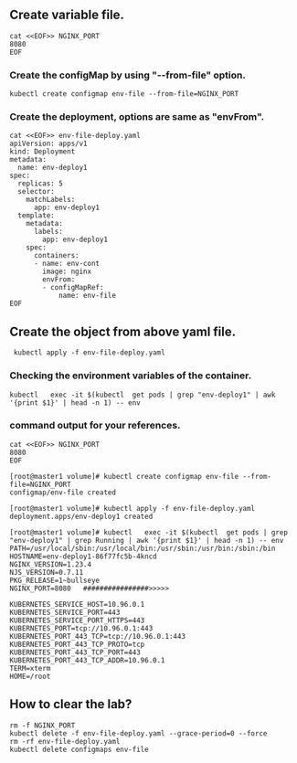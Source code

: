 ## Create variable file.
```
cat <<EOF>> NGINX_PORT
8080
EOF
```
### Create the configMap by using "--from-file" option.
```
kubectl create configmap env-file --from-file=NGINX_PORT 
```

### Create the deployment, options are same as "envFrom".
```
cat <<EOF>> env-file-deploy.yaml
apiVersion: apps/v1
kind: Deployment
metadata:
  name: env-deploy1
spec:
  replicas: 5
  selector:
    matchLabels:
      app: env-deploy1
  template:
    metadata:
      labels:
        app: env-deploy1
    spec:
      containers:
      - name: env-cont
        image: nginx
        envFrom:
        - configMapRef:
            name: env-file
EOF
```

## Create the object from above yaml file.
```
 kubectl apply -f env-file-deploy.yaml
 ```

### Checking the environment variables of the container.
```
kubectl   exec -it $(kubectl  get pods | grep "env-deploy1" | awk '{print $1}' | head -n 1) -- env
```


### command output for your references.
```
cat <<EOF>> NGINX_PORT
8080
EOF

[root@master1 volume]# kubectl create configmap env-file --from-file=NGINX_PORT 
configmap/env-file created

[root@master1 volume]# kubectl apply -f env-file-deploy.yaml 
deployment.apps/env-deploy1 created

[root@master1 volume]# kubectl   exec -it $(kubectl  get pods | grep "env-deploy1" | grep Running | awk '{print $1}' | head -n 1) -- env
PATH=/usr/local/sbin:/usr/local/bin:/usr/sbin:/usr/bin:/sbin:/bin
HOSTNAME=env-deploy1-86f77fc5b-4kncd
NGINX_VERSION=1.23.4
NJS_VERSION=0.7.11
PKG_RELEASE=1~bullseye
NGINX_PORT=8080   ################>>>>>

KUBERNETES_SERVICE_HOST=10.96.0.1
KUBERNETES_SERVICE_PORT=443
KUBERNETES_SERVICE_PORT_HTTPS=443
KUBERNETES_PORT=tcp://10.96.0.1:443
KUBERNETES_PORT_443_TCP=tcp://10.96.0.1:443
KUBERNETES_PORT_443_TCP_PROTO=tcp
KUBERNETES_PORT_443_TCP_PORT=443
KUBERNETES_PORT_443_TCP_ADDR=10.96.0.1
TERM=xterm
HOME=/root
```

## How to clear the lab?
```
rm -f NGINX_PORT
kubectl delete -f env-file-deploy.yaml --grace-period=0 --force
rm -rf env-file-deploy.yaml
kubectl delete configmaps env-file
```


